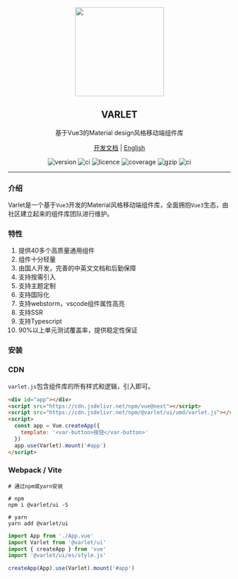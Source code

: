 <div align="center">
  <a href="https://varlet.gitee.io/varlet-ui/">
    <img src="https://varlet.gitee.io/varlet-ui/varlet_icon.png" width="201">
  </a>
  <h2>VARLET</h2>
  <p>基于Vue3的Material design风格移动端组件库</p>
  <p>
    <a href="https://varlet.gitee.io/varlet-ui/">开发文档</a> | <a href="https://github.com/haoziqaq/varlet/blob/dev/README.en-US.md">English</a>
  </p>
  <p>
    <img src="https://img.shields.io/npm/v/@varlet/ui?style=flat-square" alt="version">
    <img src="https://img.shields.io/github/stars/haoziqaq/varlet" alt="ci">
    <img src="https://img.shields.io/npm/l/@varlet/ui.svg" alt="licence">
    <img src="https://img.shields.io/codecov/c/github/haoziqaq/varlet" alt="coverage">
    <img src="https://img.badgesize.io/https://unpkg.com/@varlet/ui/umd/varlet.js?compression=gzip&label=gzip" alt="gzip" />
    <img src="https://github.com/haoziqaq/varlet/workflows/CI/badge.svg" alt="ci">

  </p>
</div>

---

### 介绍

Varlet是一个基于`Vue3`开发的Material风格移动端组件库，全面拥抱`Vue3`生态，由社区建立起来的组件库团队进行维护。

### 特性
1. 提供40多个高质量通用组件
2. 组件十分轻量
3. 由国人开发，完善的中英文文档和后勤保障
4. 支持按需引入
5. 支持主题定制
6. 支持国际化
7. 支持webstorm，vscode组件属性高亮
8. 支持SSR
9. 支持Typescript
10. 90%以上单元测试覆盖率，提供稳定性保证

### 安装

### CDN
`varlet.js`包含组件库的所有样式和逻辑，引入即可。

```html
<div id="app"></div>
<script src="https://cdn.jsdelivr.net/npm/vue@next"></script>
<script src="https://cdn.jsdelivr.net/npm/@varlet/ui/umd/varlet.js"></script>
<script>
  const app = Vue.createApp({
    template: '<var-button>按钮</var-button>'
  })
  app.use(Varlet).mount('#app')
</script>
```

### Webpack / Vite
```shell
# 通过npm或yarn安装

# npm
npm i @varlet/ui -S

# yarn
yarn add @varlet/ui
```

```js
import App from './App.vue'
import Varlet from '@varlet/ui'
import { createApp } from 'vue'
import '@varlet/ui/es/style.js'

createApp(App).use(Varlet).mount('#app')
```

